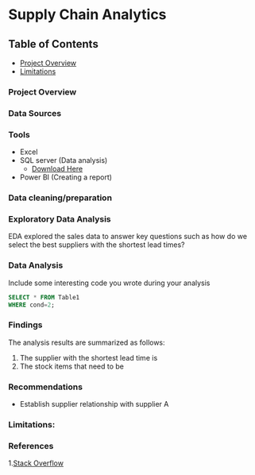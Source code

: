 # Supply Chain Analytics

## Table of Contents
- [Project Overview](#project-overview)
- [Limitations](#limitations)

### Project Overview

### Data Sources

### Tools 
- Excel
- SQL server (Data analysis)
  -  [Download Here](https://microsoft.com)
- Power BI (Creating a report)

### Data cleaning/preparation

### Exploratory Data Analysis
EDA explored the sales data to answer key questions such as
how do we select the best suppliers with the shortest lead times?

### Data Analysis
Include some interesting code you wrote during your analysis

```Sql
SELECT * FROM Table1
WHERE cond=2;
```

### Findings
The analysis results are summarized as follows:
1. The supplier with the shortest lead time is
2. The stock items that need to be

### Recommendations
- Establish supplier relationship with supplier A


### Limitations:

### References
1.[Stack Overflow](https://stack.com)
